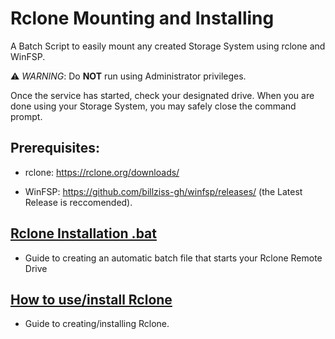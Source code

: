 # **Rclone** Mounting and Installing
A Batch Script to easily mount any created Storage System using rclone and WinFSP.

⚠ *WARNING*: Do **NOT** run using Administrator privileges.

Once the service has started, check your designated drive.
When you are done using your Storage System, you may safely close the command prompt.

## Prerequisites:
* rclone: https://rclone.org/downloads/

* WinFSP: https://github.com/billziss-gh/winfsp/releases/ (the Latest Release is reccomended).


## [Rclone Installation .bat](https://github.com/PhantomXY/Rclone-Mounting/blob/main/Rclone%20.Bat.md)
* Guide to creating an automatic batch file that starts your Rclone Remote Drive


## [How to use/install Rclone](https://github.com/PhantomXY/Rclone-Mounting/blob/main/Installing%20Rclone.md)
* Guide to creating/installing Rclone.
